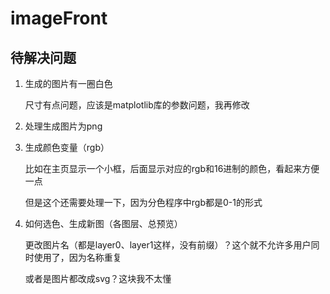 # imageFront
## 待解决问题
1. 生成的图片有一圈白色

    尺寸有点问题，应该是matplotlib库的参数问题，我再修改
3. 处理生成图片为png
4. 生成颜色变量（rgb）
    
    比如在主页显示一个小框，后面显示对应的rgb和16进制的颜色，看起来方便一点
    
    但是这个还需要处理一下，因为分色程序中rgb都是0-1的形式
    
5. 如何选色、生成新图（各图层、总预览）
    
    更改图片名（都是layer0、layer1这样，没有前缀）？这个就不允许多用户同时使用了，因为名称重复
    
    或者是图片都改成svg？这块我不太懂
